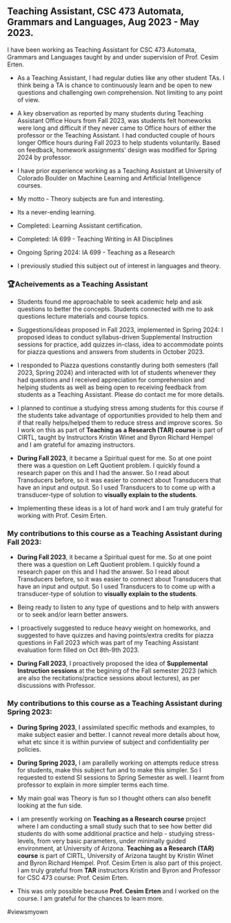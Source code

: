 ## Teaching Assistant, CSC 473 Automata, Grammars and Languages, Aug 2023 - May 2023.

I have been working as Teaching Assistant for CSC 473 Automata, Grammars and Languages taught by and under supervision of Prof. Cesim Erten.

- As a Teaching Assistant, I had regular duties like any other student TAs. I think being a TA is chance to continuously learn and be open to new questions and challenging own comprehension. Not limiting to any point of view.

- A key observation as reported by many students during Teaching Assistant Office Hours from Fall 2023, was students felt homeworks were long and difficult if they never came to Office hours of either the professor or the Teaching Assistant. I had conducted couple of hours longer Office hours during Fall 2023 to help students voluntarily. Based on feedback, homework assignments' design was modified for Spring 2024 by professor.

- I have prior experience working as a Teaching Assistant at University of Colorado Boulder on Machine Learning and Artificial Intelligence courses.

- My motto - Theory subjects are fun and interesting.

- Its a never-ending learning.
- Completed: Learning Assistant certification.
- Completed: IA  699 - Teaching Writing in All Disciplines
- Ongoing Spring 2024: IA 699 - Teaching as a Research

- I previously studied this subject out of interest in languages and theory.

### 🏆Acheivements as a Teaching Assistant

- Students found me approachable to seek academic help and ask questions to better the concepts. Students connected with me to ask questions lecture materials and course topics.

- Suggestions/ideas proposed in Fall 2023, implemented in Spring 2024: I proposed ideas to conduct syllabus-driven Supplemental Instruction sessions for practice, add quizzes in-class, idea to accommodate points for piazza questions and answers from students in October 2023.

- I responded to Piazza questions constantly during both semesters (fall 2023, Spring 2024) and interacted with lot of students whenever they had questions and I received appreciation for comprehension and helping students as well as being open to receiving feedback from students as a Teaching Assistant. Please do contact me for more details.

- I planned to continue a studying stress among students for this course if the students take advantage of opportunities provided to help them and if that really helps/helped them to reduce stress and improve scores. So I work on this as part of **Teaching as a Research (TAR) course** is part of CIRTL, taught by Instructors Kristin Winet and Byron Richard Hempel and I am grateful for amazing instructors.

- **During Fall 2023**, it became a Spiritual quest for me. So at one point there was a question on Left Quotient problem. I quickly found a research paper on this and I had the answer. So I read about Transducers before, so it was easier to connect about Transducers that have an input and output. So I used Transducers to to come up with a transducer-type of solution to **visually explain to the students**.

- Implementing these ideas is a lot of hard work and I am truly grateful for working with Prof. Cesim Erten.

### My contributions to this course as a Teaching Assistant during Fall 2023:

- **During Fall 2023**, it became a Spiritual quest for me. So at one point there was a question on Left Quotient problem. I quickly found a research paper on this and I had the answer. So I read about Transducers before, so it was easier to connect about Transducers that have an input and output. So I used Transducers to to come up with a transducer-type of solution to **visually explain to the students**.
 
- Being ready to listen to any type of questions and to help with answers or to seek and/or learn better answers.
 
- I proactively suggested to reduce heavy weight on homeworks, and suggested to have quizzes and having points/extra credits for piazza questions in Fall 2023 which was part of my Teaching Assistant evaluation form filled on Oct 8th-9th 2023.
 
- **During Fall 2023**, I proactively proposed the idea of **Supplemental Instruction sessions** at the begining of the Fall semester 2023 (which are also the recitations/practice sessions about lectures), as per discussions with Professor.

### My contributions to this course as a Teaching Assistant during Spring 2023:

- **During Spring 2023**, I assimilated specific methods and examples, to make subject easier and better. I cannot reveal more details about how, what etc since it is within purview of subject and confidentiality per policies.

- **During Spring 2023,** I am parallelly working on attempts reduce stress for students, make this subject fun and to make this simpler. So I requested to extend SI sessions to Spring Semester as well. I learnt from professor to explain in more simpler terms each time.

- My main goal was Theory is fun so I thought others can also benefit looking at the fun side. 
  
- I am presently working on **Teaching as a Research course** project where I am conducting a small study such that to see how better did students do with some additional practice and help - studying stress-levels, from very basic parameters, under minimally guided environment, at University of Arizona. **Teaching as a Research (TAR) course** is part of CIRTL, University of Arizona taught by Kristin Winet and Byron Richard Hempel. Prof. Cesim Erten is also part of this project. I am truly grateful from **TAR** instructors Kristin and Byron and Professor for CSC 473 course: Prof. Cesim Erten.

- This was only possible because **Prof. Cesim Erten** and I worked on the course. I am grateful for the chances to learn more.

#viewsmyown 

